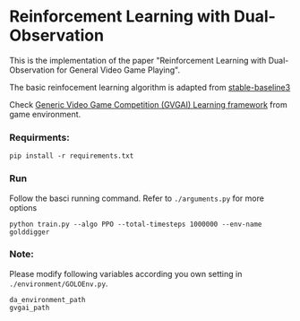 # Reinforcement Learning with Dual-Observation
This is the implementation of the paper "Reinforcement Learning with Dual-Observation for General Video Game Playing".

The basic reinfocement learning algorithm is adapted from [stable-baseline3](https://github.com/DLR-RM/stable-baselines3)

Check [Generic Video Game Competition (GVGAI) Learning framework](https://github.com/SUSTechGameAI/GVGAI_GYM) from game environment.
### Requirments:

```
pip install -r requirements.txt
```
### Run
Follow the basci running command. Refer to `./arguments.py` for more options
```
python train.py --algo PPO --total-timesteps 1000000 --env-name golddigger
```


### Note:
Please modify following variables according you own setting in `./environment/GOLOEnv.py`.
```
da_environment_path 
gvgai_path 
```
